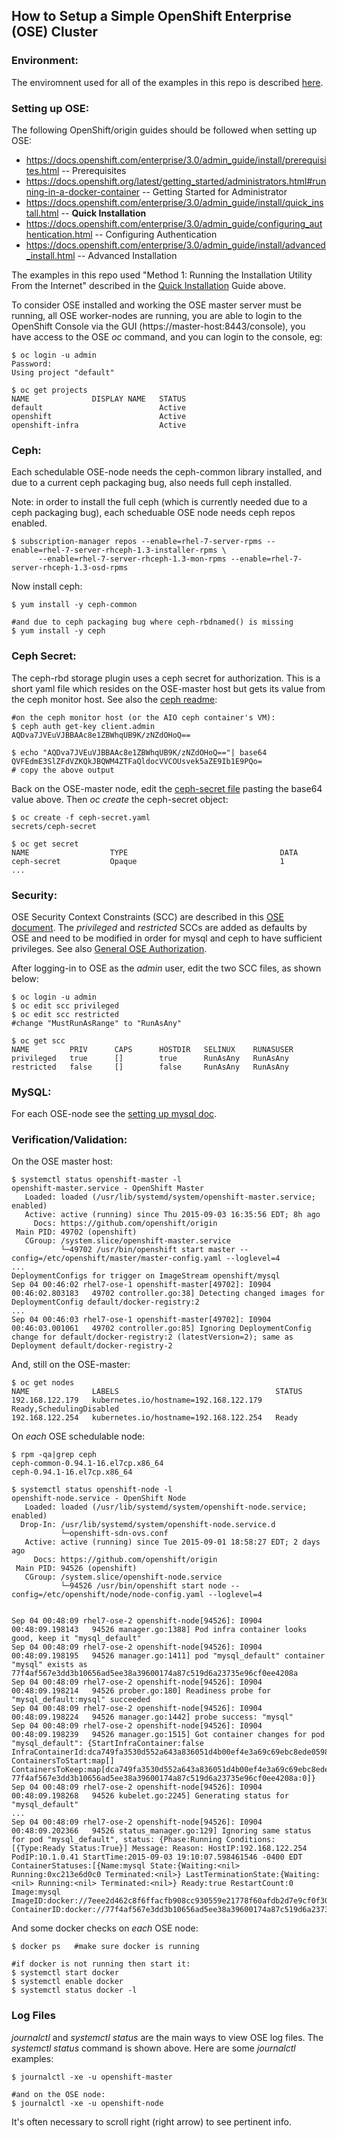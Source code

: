 ## How to Setup a Simple OpenShift Enterprise (OSE) Cluster

### Environment:
The enviromnent used for all of the examples in this repo is described [here](ENV.md).

### Setting up OSE:
The following OpenShift/origin guides should be followed when setting up OSE:
  * https://docs.openshift.com/enterprise/3.0/admin_guide/install/prerequisites.html -- Prerequisites
  * https://docs.openshift.org/latest/getting_started/administrators.html#running-in-a-docker-container -- Getting Started for Administrator
  * https://docs.openshift.com/enterprise/3.0/admin_guide/install/quick_install.html -- **Quick Installation**
  * https://docs.openshift.com/enterprise/3.0/admin_guide/configuring_authentication.html -- Configuring Authentication
  * https://docs.openshift.com/enterprise/3.0/admin_guide/install/advanced_install.html -- Advanced Installation

The examples in this repo used "Method 1: Running the Installation Utility From the Internet" described in the [Quick Installation](https://docs.openshift.com/enterprise/3.0/admin_guide/install/quick_install.html) Guide above.

To consider OSE installed and working the OSE master server must be running, all OSE worker-nodes are running, you are able to login to the OpenShift Console via the GUI (https://master-host:8443/console), you have access to the OSE *oc* command, and you can login to the console, eg:

```
$ oc login -u admin
Password:
Using project "default"

$ oc get projects
NAME              DISPLAY NAME   STATUS
default                          Active
openshift                        Active
openshift-infra                  Active
```

### Ceph:
Each schedulable OSE-node needs the ceph-common library installed, and due to a current ceph packaging bug, also needs full ceph installed.

Note: in order to install the full ceph (which is currently needed due to a ceph packaging bug), each scheduable OSE node needs ceph repos enabled.

```
$ subscription-manager repos --enable=rhel-7-server-rpms --enable=rhel-7-server-rhceph-1.3-installer-rpms \
      --enable=rhel-7-server-rhceph-1.3-mon-rpms --enable=rhel-7-server-rhceph-1.3-osd-rpms
```

Now install ceph:

```
$ yum install -y ceph-common

#and due to ceph packaging bug where ceph-rbdnamed() is missing
$ yum install -y ceph
```

### Ceph Secret:
The ceph-rbd storage plugin uses a ceph secret for authorization. This is a short yaml file which resides on the OSE-master host but gets its value from the ceph monitor host. See also the [ceph readme](CEPH.md):

```
#on the ceph monitor host (or the AIO ceph container's VM):
$ ceph auth get-key client.admin
AQDva7JVEuVJBBAAc8e1ZBWhqUB9K/zNZdOHoQ==

$ echo "AQDva7JVEuVJBBAAc8e1ZBWhqUB9K/zNZdOHoQ=="| base64
QVFEdmE3SlZFdVZKQkJBQWM4ZTFaQldocVVCOUsvek5aZE9Ib1E9PQo=
# copy the above output
```

Back on the OSE-master node, edit the [ceph-secret file](ceph-secret.yaml) pasting the base64 value above. Then *oc create* the ceph-secret object:

```
$ oc create -f ceph-secret.yaml 
secrets/ceph-secret
 
$ oc get secret
NAME                  TYPE                                  DATA
ceph-secret           Opaque                                1
...
```

### Security:
OSE Security Context Constraints (SCC) are described in this [OSE document](https://docs.openshift.com/enterprise/3.0/architecture/additional_concepts/authorization.html#security-context-constraints). The *privileged* and *restricted* SCCs are added as defaults by OSE and need to be modified in order for mysql and ceph to have sufficient privileges. See also [General OSE Authorization](https://docs.openshift.com/enterprise/3.0/architecture/additional_concepts/authorization.html).

After logging-in to OSE as the *admin* user, edit the two SCC files, as shown below:

```
$ oc login -u admin
$ oc edit scc privileged
$ oc edit scc restricted
#change "MustRunAsRange" to "RunAsAny"

$ oc get scc
NAME         PRIV      CAPS      HOSTDIR   SELINUX    RUNASUSER
privileged   true      []        true      RunAsAny   RunAsAny
restricted   false     []        false     RunAsAny   RunAsAny
```

### MySQL:
For each OSE-node see the [setting up mysql doc](MYSQL.md).

### Verification/Validation:

On the OSE master host:

```
$ systemctl status openshift-master -l
openshift-master.service - OpenShift Master
   Loaded: loaded (/usr/lib/systemd/system/openshift-master.service; enabled)
   Active: active (running) since Thu 2015-09-03 16:35:56 EDT; 8h ago
     Docs: https://github.com/openshift/origin
 Main PID: 49702 (openshift)
   CGroup: /system.slice/openshift-master.service
           └─49702 /usr/bin/openshift start master --config=/etc/openshift/master/master-config.yaml --loglevel=4
...
DeploymentConfigs for trigger on ImageStream openshift/mysql
Sep 04 00:46:02 rhel7-ose-1 openshift-master[49702]: I0904 00:46:02.803183   49702 controller.go:38] Detecting changed images for DeploymentConfig default/docker-registry:2
...
Sep 04 00:46:03 rhel7-ose-1 openshift-master[49702]: I0904 00:46:03.001061   49702 controller.go:85] Ignoring DeploymentConfig change for default/docker-registry:2 (latestVersion=2); same as Deployment default/docker-registry-2
```

And, still on the OSE-master:

```
$ oc get nodes
NAME              LABELS                                   STATUS
192.168.122.179   kubernetes.io/hostname=192.168.122.179   Ready,SchedulingDisabled
192.168.122.254   kubernetes.io/hostname=192.168.122.254   Ready

```

On *each* OSE schedulable node:

```
$ rpm -qa|grep ceph
ceph-common-0.94.1-16.el7cp.x86_64
ceph-0.94.1-16.el7cp.x86_64
```

```
$ systemctl status openshift-node -l
openshift-node.service - OpenShift Node
   Loaded: loaded (/usr/lib/systemd/system/openshift-node.service; enabled)
  Drop-In: /usr/lib/systemd/system/openshift-node.service.d
           └─openshift-sdn-ovs.conf
   Active: active (running) since Tue 2015-09-01 18:58:27 EDT; 2 days ago
     Docs: https://github.com/openshift/origin
 Main PID: 94526 (openshift)
   CGroup: /system.slice/openshift-node.service
           └─94526 /usr/bin/openshift start node --config=/etc/openshift/node/node-config.yaml --loglevel=4


Sep 04 00:48:09 rhel7-ose-2 openshift-node[94526]: I0904 00:48:09.198143   94526 manager.go:1388] Pod infra container looks good, keep it "mysql_default"
Sep 04 00:48:09 rhel7-ose-2 openshift-node[94526]: I0904 00:48:09.198195   94526 manager.go:1411] pod "mysql_default" container "mysql" exists as 77f4af567e3dd3b10656ad5ee38a39600174a87c519d6a23735e96cf0ee4208a
Sep 04 00:48:09 rhel7-ose-2 openshift-node[94526]: I0904 00:48:09.198214   94526 prober.go:180] Readiness probe for "mysql_default:mysql" succeeded
Sep 04 00:48:09 rhel7-ose-2 openshift-node[94526]: I0904 00:48:09.198224   94526 manager.go:1442] probe success: "mysql"
Sep 04 00:48:09 rhel7-ose-2 openshift-node[94526]: I0904 00:48:09.198239   94526 manager.go:1515] Got container changes for pod "mysql_default": {StartInfraContainer:false InfraContainerId:dca749fa3530d552a643a836051d4b00ef4e3a69c69ebc8ede059848b3b27569 ContainersToStart:map[] ContainersToKeep:map[dca749fa3530d552a643a836051d4b00ef4e3a69c69ebc8ede059848b3b27569:-1 77f4af567e3dd3b10656ad5ee38a39600174a87c519d6a23735e96cf0ee4208a:0]}
Sep 04 00:48:09 rhel7-ose-2 openshift-node[94526]: I0904 00:48:09.198268   94526 kubelet.go:2245] Generating status for "mysql_default"
...
Sep 04 00:48:09 rhel7-ose-2 openshift-node[94526]: I0904 00:48:09.202366   94526 status_manager.go:129] Ignoring same status for pod "mysql_default", status: {Phase:Running Conditions:[{Type:Ready Status:True}] Message: Reason: HostIP:192.168.122.254 PodIP:10.1.0.41 StartTime:2015-09-03 19:10:07.598461546 -0400 EDT ContainerStatuses:[{Name:mysql State:{Waiting:<nil> Running:0xc213e6d0c0 Terminated:<nil>} LastTerminationState:{Waiting:<nil> Running:<nil> Terminated:<nil>} Ready:true RestartCount:0 Image:mysql ImageID:docker://7eee2d462c8f6ffacfb908cc930559e21778f60afdb2d7e9cf0f3025274d7ea8 ContainerID:docker://77f4af567e3dd3b10656ad5ee38a39600174a87c519d6a23735e96cf0ee4208a}]}
```

And some docker checks on *each* OSE node:

```
$ docker ps   #make sure docker is running

#if docker is not running then start it:
$ systemctl start docker
$ systemctl enable docker
$ systemctl status docker -l
```

### Log Files
*journalctl* and *systemctl status* are the main ways to view OSE log files. The *systemctl status* command is shown above. Here are some *journalctl* examples:

```
$ journalctl -xe -u openshift-master

#and on the OSE node:
$ journalctl -xe -u openshift-node
```

It's often necessary to scroll right (right arrow) to see pertinent info.
